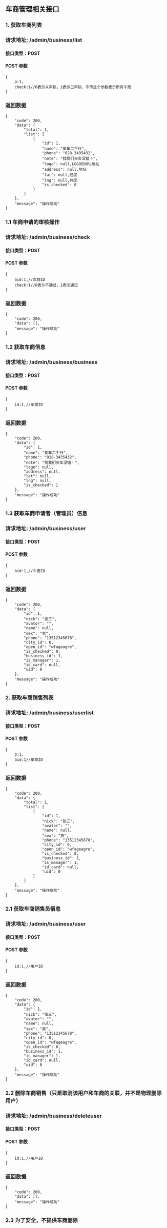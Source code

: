 ## 车商管理相关接口

### 1. 获取车商列表
### 请求地址: /admin/business/list

#### 接口类型：POST

#### POST 参数

```
{
    p:1,
    check:1//0表示未审核，1表示已审核，不传这个参数表示所有车商
}
```

### 返回数据
```
{
    "code": 200,
    "data": {
        "total": 1,
        "list": [
            {
                "id": 1,
                "name": "爱车二手行",
                "phone": "028-3435432",
                "note": "找我们买车没错！",
                "logo": null,LOGO的URL地址
                "address": null,地址
                "lat": null,经度
                "lng": null,纬度
                "is_checked": 0
            }
        ]
    },
    "message": "操作成功"
}
```
### 1.1 车商申请的审核操作
### 请求地址: /admin/business/check

#### 接口类型：POST

#### POST 参数

```
{
    bid:1,//车商ID
    check:1//0表示不通过，1表示通过
}
```

### 返回数据
```
{
    "code": 200,
    "data": [],
    "message": "操作成功"
}
```
### 1.2 获取车商信息
### 请求地址: /admin/business/business

#### 接口类型：POST

#### POST 参数

```
{
    id:1,//车商ID
}
```

### 返回数据
```
{
    "code": 200,
    "data": {
        "id": 1,
        "name": "爱车二手行",
        "phone": "028-3435432",
        "note": "找我们买车没错！",
        "logo": null,
        "address": null,
        "lat": null,
        "lng": null,
        "is_checked": 1
    },
    "message": "操作成功"
}
```
### 1.3 获取车商申请者（管理员）信息
### 请求地址: /admin/business/user

#### 接口类型：POST

#### POST 参数

```
{
    bid:1,//车商ID
}
```

### 返回数据
```
{
    "code": 200,
    "data": {
        "id": 1,
        "nick": "张三",
        "avator": "",
        "name": null,
        "sex": "男",
        "phone": "13512345678",
        "city_id": 0,
        "open_id": "wfageagre",
        "is_checked": 0,
        "business_id": 1,
        "is_manager": 1,
        "id_card": null,
        "uid": 0
    },
    "message": "操作成功"
}
```




### 2. 获取车商销售列表
### 请求地址: /admin/business/userlist

#### 接口类型：POST

#### POST 参数

```
{
    p:1,
    bid:1//车商ID
}
```

### 返回数据

```
{
    "code": 200,
    "data": {
        "total": 1,
        "list": [
            {
                "id": 1,
                "nick": "张三",
                "avator": "",
                "name": null,
                "sex": "男",
                "phone": "13512345678",
                "city_id": 0,
                "open_id": "wfageagre",
                "is_checked": 0,
                "business_id": 1,
                "is_manager": 1,
                "id_card": null,
                "uid": 0
            }
        ]
    },
    "message": "操作成功"
}
```
### 2.1 获取车商销售员信息
### 请求地址: /admin/business/user

#### 接口类型：POST

#### POST 参数

```
{
    id:1,//用户ID
}
```

### 返回数据
```
{
    "code": 200,
    "data": {
        "id": 1,
        "nick": "张三",
        "avator": "",
        "name": null,
        "sex": "男",
        "phone": "13512345678",
        "city_id": 0,
        "open_id": "wfageagre",
        "is_checked": 0,
        "business_id": 1,
        "is_manager": 1,
        "id_card": null,
        "uid": 0
    },
    "message": "操作成功"
}
```
### 2.2 删除车商销售（只是取消该用户和车商的关联，并不是物理删除用户）
### 请求地址: /admin/business/deleteuser

#### 接口类型：POST

#### POST 参数

```
{
    id:1,//用户ID
}
```

### 返回数据
```
{
    "code": 200,
    "data": [],
    "message": "操作成功"
}
```
### 2.3 为了安全，不提供车商删除
